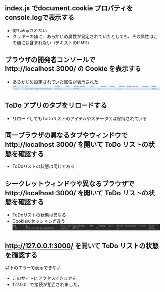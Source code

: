 ## index.js でdocument.cookie プロパティを console.logで表示する

- 何も表示されない
- クッキーの値に、あらかじめ属性が設定されていたとしても、その属性はこの値には含まれない（テキストのP.591）

## ブラウザの開発者コンソールで http://localhost:3000/ の Cookie を表示する

- あらかじめ設定されていた属性が表示された
  <img src="dev-tool.png" width="1000">

## ToDo アプリのタブをリロードする

- リロードしてもToDoリストのアイテムやステータスは保持されている

## 同一ブラウザの異なるタブやウィンドウで http://localhost:3000/ を開いて ToDo リストの状態を確認する

- ToDoリストの状態は同じである

## シークレットウィンドウや異なるブラウザで http://localhost:3000/ を開いて ToDo リストの状態を確認する

- ToDoリストの状態は異なる
- Cookieのセッションが違う
  <img src="secret-window.png" width="1000">

## http://127.0.0.1:3000/ を開いて ToDo リストの状態を確認する

以下のエラーで表示できない

- このサイトにアクセスできません
- 127.0.0.1 で接続が拒否されました。
